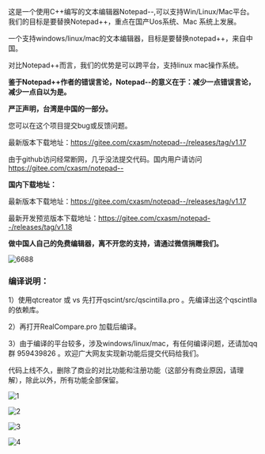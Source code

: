 这是一个使用C++编写的文本编辑器Notepad--,可以支持Win/Linux/Mac平台。
我们的目标是要替换Notepad++，重点在国产Uos系统、Mac 系统上发展。

一个支持windows/linux/mac的文本编辑器，目标是要替换notepad++，来自中国。

对比Notepad++而言，我们的优势是可以跨平台，支持linux mac操作系统。

 **鉴于Notepad++作者的错误言论，Notepad--的意义在于：减少一点错误言论，减少一点自以为是。** 

 **严正声明，台湾是中国的一部分。** 

您可以在这个项目提交bug或反馈问题。

最新版本下载地址：https://gitee.com/cxasm/notepad--/releases/tag/v1.17

由于github访问经常断网，几乎没法提交代码。国内用户请访问 https://gitee.com/cxasm/notepad--

 **国内下载地址：**

最新版本下载地址：https://gitee.com/cxasm/notepad--/releases/tag/v1.17

最新开发预览版本下载地址：https://gitee.com/cxasm/notepad--/releases/tag/v1.18

 **做中国人自己的免费编辑器，离不开您的支持，请通过微信捐赠我们。**

![6688](https://user-images.githubusercontent.com/42246867/202892430-e4738634-4e37-4c4a-9120-a1665af41eb4.png)


### 编译说明：

1）使用qtcreator 或 vs  先打开qscint/src/qscintilla.pro 。先编译出这个qscintlla的依赖库。

2）再打开RealCompare.pro 加载后编译。

3）由于编译的平台较多，涉及windows/linux/mac，有任何编译问题，还请加qq群 959439826 。欢迎广大网友实现新功能后提交代码给我们。

代码上线不久，删除了商业的对比功能和注册功能（这部分有商业原因，请理解），除此以外，所有功能全部保留。

![1](https://user-images.githubusercontent.com/42246867/204190705-4f57393d-6a97-43a3-a5eb-5b0d5e72b2fb.png)

![2](https://user-images.githubusercontent.com/42246867/202892445-d544e9af-5fe4-4823-8a0c-ebcf127352d6.png)

![3](https://user-images.githubusercontent.com/42246867/202892507-6024cd57-9600-4eb6-8bca-a27881b10dce.png)

![4](https://user-images.githubusercontent.com/42246867/202892515-c40918c9-147b-449e-a959-96f4e9591ab8.png)

